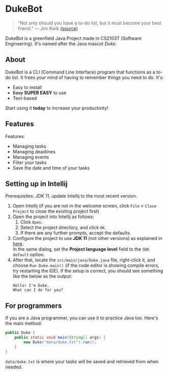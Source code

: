 # DukeBot

> “Not only should you have a to-do list, but it must become your best friend.” — Jim Kwik [(source)](https://medium.com/@oaklinejournal/25-quotes-from-successful-people-on-the-power-of-writing-to-do-lists-8a0b3729a34c)

DukeBot is a greenfield Java Project made in CS2103T (Software Engineering).
It's named after the Java mascot _Duke_. 

## About

DukeBot is a CLI (Command Line Interface) program that functions as a to-do list. 
It frees your mind of having to remember things you need to do. 
It's: 
* Easy to install 
* ~~Easy~~ **SUPER EASY** to use
* Text-based 

Start using it **today** to increase your productivity!

## Features 

Features:
* Managing tasks
* Managing deadlines
* Managing events
* Filter your tasks
* Save the date and time of your tasks


## Setting up in Intellij

Prerequisites: JDK 11, update Intellij to the most recent version.

1. Open Intellij (if you are not in the welcome screen, click `File` > `Close Project` to close the existing project first)
1. Open the project into Intellij as follows:
   1. Click `Open`.
   1. Select the project directory, and click `OK`.
   1. If there are any further prompts, accept the defaults.
1. Configure the project to use **JDK 11** (not other versions) as explained in [here](https://www.jetbrains.com/help/idea/sdk.html#set-up-jdk).<br>
   In the same dialog, set the **Project language level** field to the `SDK default` option.
3. After that, locate the `src/main/java/Duke.java` file, right-click it, and choose `Run Duke.main()` (if the code editor is showing compile errors, try restarting the IDE). If the setup is correct, you should see something like the below as the output:
   ```
   Hello! I'm Duke.
   What can I do for you?
   ```

## For programmers
If you are a Java programmer, you can use it to practice Java too. Here's the main method:

```java 
public Duke {
    public static void main(String[] args) {
        new Duke("data/duke.txt").run();
    }
}
```

`data/duke.txt` is where your tasks will be saved and retrieved from when needed.